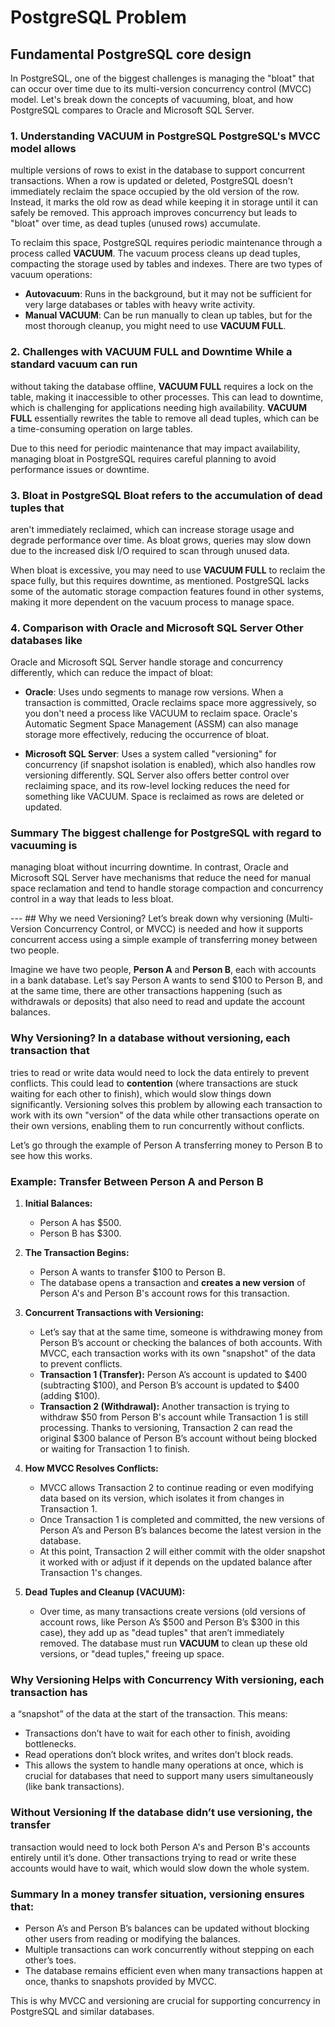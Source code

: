 # PostgreSQL Problem

## Fundamental PostgreSQL core design

In PostgreSQL, one of the biggest challenges is managing the "bloat" that can
occur over time due to its multi-version concurrency control (MVCC) model.
Let's break down the concepts of vacuuming, bloat, and how PostgreSQL compares
to Oracle and Microsoft SQL Server.

### 1. Understanding VACUUM in PostgreSQL PostgreSQL's MVCC model allows

multiple versions of rows to exist in the database to support concurrent
transactions. When a row is updated or deleted, PostgreSQL doesn't immediately
reclaim the space occupied by the old version of the row. Instead, it marks the
old row as dead while keeping it in storage until it can safely be removed.
This approach improves concurrency but leads to "bloat" over time, as dead
tuples (unused rows) accumulate.

To reclaim this space, PostgreSQL requires periodic maintenance through a
process called **VACUUM**. The vacuum process cleans up dead tuples, compacting
the storage used by tables and indexes. There are two types of vacuum
operations:

- **Autovacuum**: Runs in the background, but it may not be sufficient for very
  large databases or tables with heavy write activity.
- **Manual VACUUM**: Can be run manually to clean up tables, but for the most
  thorough cleanup, you might need to use **VACUUM FULL**.

### 2. Challenges with VACUUM FULL and Downtime While a standard vacuum can run

without taking the database offline, **VACUUM FULL** requires a lock on the
table, making it inaccessible to other processes. This can lead to downtime,
which is challenging for applications needing high availability. **VACUUM
FULL** essentially rewrites the table to remove all dead tuples, which can be a
time-consuming operation on large tables.

Due to this need for periodic maintenance that may impact availability,
managing bloat in PostgreSQL requires careful planning to avoid performance
issues or downtime.

### 3. Bloat in PostgreSQL Bloat refers to the accumulation of dead tuples that

aren't immediately reclaimed, which can increase storage usage and degrade
performance over time. As bloat grows, queries may slow down due to the
increased disk I/O required to scan through unused data.

When bloat is excessive, you may need to use **VACUUM FULL** to reclaim the
space fully, but this requires downtime, as mentioned. PostgreSQL lacks some of
the automatic storage compaction features found in other systems, making it
more dependent on the vacuum process to manage space.

### 4. Comparison with Oracle and Microsoft SQL Server Other databases like

Oracle and Microsoft SQL Server handle storage and concurrency differently,
which can reduce the impact of bloat:

- **Oracle**: Uses undo segments to manage row versions. When a transaction is
  committed, Oracle reclaims space more aggressively, so you don't need a process
  like VACUUM to reclaim space. Oracle's Automatic Segment Space Management
  (ASSM) can also manage storage more effectively, reducing the occurrence of
  bloat.

- **Microsoft SQL Server**: Uses a system called "versioning" for concurrency
  (if snapshot isolation is enabled), which also handles row versioning
  differently. SQL Server also offers better control over reclaiming space, and
  its row-level locking reduces the need for something like VACUUM. Space is
  reclaimed as rows are deleted or updated.

### Summary The biggest challenge for PostgreSQL with regard to vacuuming is

managing bloat without incurring downtime. In contrast, Oracle and Microsoft
SQL Server have mechanisms that reduce the need for manual space reclamation
and tend to handle storage compaction and concurrency control in a way that
leads to less bloat.

--- ## Why we need Versioning? Let’s break down why versioning (Multi-Version
Concurrency Control, or MVCC) is needed and how it supports concurrent access
using a simple example of transferring money between two people.

Imagine we have two people, **Person A** and **Person B**, each with accounts
in a bank database. Let’s say Person A wants to send $100 to Person B, and at
the same time, there are other transactions happening (such as withdrawals or
deposits) that also need to read and update the account balances.

### Why Versioning? In a database without versioning, each transaction that

tries to read or write data would need to lock the data entirely to prevent
conflicts. This could lead to **contention** (where transactions are stuck
waiting for each other to finish), which would slow things down significantly.
Versioning solves this problem by allowing each transaction to work with its
own "version" of the data while other transactions operate on their own
versions, enabling them to run concurrently without conflicts.

Let’s go through the example of Person A transferring money to Person B to see
how this works.

### Example: Transfer Between Person A and Person B

1. **Initial Balances:**

   - Person A has $500.
   - Person B has $300.

2. **The Transaction Begins:**

   - Person A wants to transfer $100 to Person B.
   - The database opens a transaction and **creates a new version** of Person
     A's and Person B's account rows for this transaction.

3. **Concurrent Transactions with Versioning:**

   - Let’s say that at the same time, someone is withdrawing money from Person
     B’s account or checking the balances of both accounts. With MVCC, each
     transaction works with its own "snapshot" of the data to prevent conflicts.
   - **Transaction 1 (Transfer):** Person A’s account is updated to $400
     (subtracting $100), and Person B’s account is updated to $400 (adding $100).
   - **Transaction 2 (Withdrawal):** Another transaction is trying to withdraw
     $50 from Person B's account while Transaction 1 is still processing. Thanks
     to versioning, Transaction 2 can read the original $300 balance of Person
     B’s account without being blocked or waiting for Transaction 1 to finish.

4. **How MVCC Resolves Conflicts:**

   - MVCC allows Transaction 2 to continue reading or even modifying data based
     on its version, which isolates it from changes in Transaction 1.
   - Once Transaction 1 is completed and committed, the new versions of Person
     A’s and Person B’s balances become the latest version in the database.
   - At this point, Transaction 2 will either commit with the older snapshot it
     worked with or adjust if it depends on the updated balance after Transaction
     1's changes.

5. **Dead Tuples and Cleanup (VACUUM):**
   - Over time, as many transactions create versions (old versions of account
     rows, like Person A’s $500 and Person B’s $300 in this case), they add up as
     "dead tuples" that aren’t immediately removed. The database must run
     **VACUUM** to clean up these old versions, or "dead tuples," freeing up
     space.

### Why Versioning Helps with Concurrency With versioning, each transaction has

a “snapshot” of the data at the start of the transaction. This means:

- Transactions don’t have to wait for each other to finish, avoiding
  bottlenecks.
- Read operations don’t block writes, and writes don’t block reads.
- This allows the system to handle many operations at once, which is crucial
  for databases that need to support many users simultaneously (like bank
  transactions).

### Without Versioning If the database didn’t use versioning, the transfer

transaction would need to lock both Person A's and Person B's accounts entirely
until it’s done. Other transactions trying to read or write these accounts
would have to wait, which would slow down the whole system.

### Summary In a money transfer situation, versioning ensures that:

- Person A’s and Person B’s balances can be updated without blocking other
  users from reading or modifying the balances.
- Multiple transactions can work concurrently without stepping on each other’s
  toes.
- The database remains efficient even when many transactions happen at once,
  thanks to snapshots provided by MVCC.

This is why MVCC and versioning are crucial for supporting concurrency in
PostgreSQL and similar databases.
